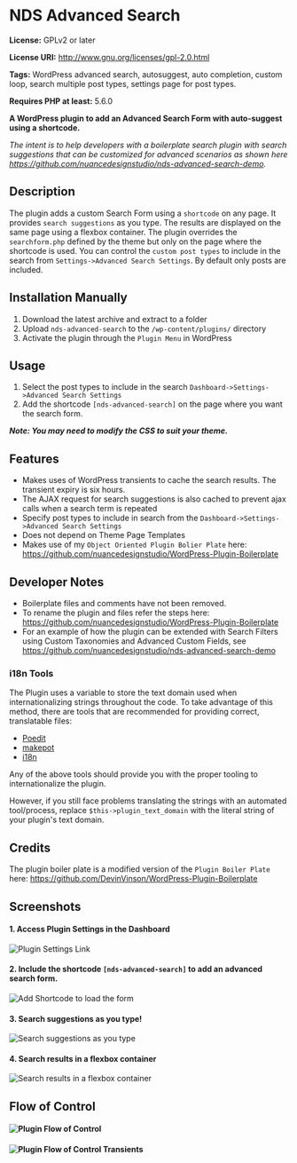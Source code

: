 # NDS Advanced Search

**License:** GPLv2 or later

**License URI:** http://www.gnu.org/licenses/gpl-2.0.html

**Tags:** WordPress advanced search, autosuggest, auto completion, custom loop, search multiple post types, settings page for post types.

**Requires PHP at least:** 5.6.0

**A WordPress plugin to add an Advanced Search Form with auto-suggest using a shortcode.**

_The intent is to help developers with a boilerplate search plugin with search suggestions that can be customized for advanced scenarios as shown here https://github.com/nuancedesignstudio/nds-advanced-search-demo._

## Description

The plugin adds a custom Search Form using a `shortcode` on any page.
It provides `search suggestions` as you type. The results are displayed on the same page using a flexbox container.
The plugin overrides the `searchform.php` defined by the theme but only on the page where the shortcode is used.
You can control the `custom post types` to include in the search from `Settings->Advanced Search Settings`. By default only posts are included.

## Installation Manually

1. Download the latest archive and extract to a folder
2. Upload `nds-advanced-search` to the `/wp-content/plugins/` directory
3. Activate the plugin through the `Plugin Menu` in WordPress

## Usage

1. Select the post types to include in the search `Dashboard->Settings->Advanced Search Settings`
2. Add the shortcode `[nds-advanced-search]` on the page where you want the search form.

***Note: You may need to modify the CSS to suit your theme.***

## Features

* Makes uses of WordPress transients to cache the search results. The transient expiry is six hours.
* The AJAX request for search suggestions is also cached to prevent ajax calls when a search term is repeated
* Specify post types to include in search from the `Dashboard->Settings->Advanced Search Settings`
* Does not depend on Theme Page Templates
* Makes use of my `Object Oriented Plugin Bolier Plate` here: https://github.com/nuancedesignstudio/WordPress-Plugin-Boilerplate

## Developer Notes

* Boilerplate files and comments have not been removed.
* To rename the plugin and files refer the steps here: https://github.com/nuancedesignstudio/WordPress-Plugin-Boilerplate
* For an example of how the plugin can be extended with Search Filters using Custom Taxonomies and Advanced Custom Fields, see https://github.com/nuancedesignstudio/nds-advanced-search-demo

### i18n Tools

The Plugin uses a variable to store the text domain used when internationalizing strings throughout the code. To take advantage of this method, there are tools that are recommended for providing correct, translatable files:

* [Poedit](http://www.poedit.net/)
* [makepot](http://i18n.svn.wordpress.org/tools/trunk/)
* [i18n](https://github.com/grappler/i18n)

Any of the above tools should provide you with the proper tooling to internationalize the plugin.

However, if you still face problems translating the strings with an automated tool/process, replace `$this->plugin_text_domain` with the literal string of your plugin's text domain.

## Credits

The plugin boiler plate is a modified version of the `Plugin Boiler Plate` here: https://github.com/DevinVinson/WordPress-Plugin-Boilerplate

## Screenshots

#### 1. Access Plugin Settings in the Dashboard
![Plugin Settings Link](https://www.nuancedesignstudio.in/nds.in/wp-content/uploads/2017/12/nds-advanced-search-settings.png "Access plugin settings in the Dashboard")
#### 2. Include the shortcode `[nds-advanced-search]` to add an advanced search form.
![Add Shortcode to load the form](https://www.nuancedesignstudio.in/nds.in/wp-content/uploads/2017/12/nds-advanced-search-add-shortcode.png "Shortcode to load the form")
#### 3. Search suggestions as you type!
![Search suggestions as you type](https://www.nuancedesignstudio.in/nds.in/wp-content/uploads/2017/12/nds-advanced-search-autosuggest.png "Search suggestions as you type")
#### 4. Search results in a flexbox container
![Search results in a flexbox container](https://www.nuancedesignstudio.in/nds.in/wp-content/uploads/2017/12/nds-advanced-search-results.png  "Search results in a flexbox container")

## Flow of Control
#### ![Plugin Flow of Control](https://www.nuancedesignstudio.in/nds.in/wp-content/uploads/2018/01/advanced-search-plugin-flow-of-control.png  "Plugin Flow of Control")
#### ![Plugin Flow of Control Transients](https://www.nuancedesignstudio.in/nds.in/wp-content/uploads/2018/01/advanced-search-plugin-delete-transients.png  "Plugin Flow of Control Transients")